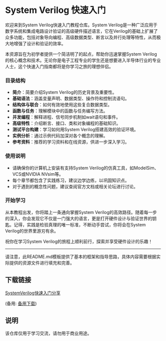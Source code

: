 # System Verilog 快速入门

欢迎来到System Verilog快速入门教程仓库。System Verilog是一种广泛应用于数字系统和集成电路设计验证的高级硬件描述语言，它在Verilog的基础上扩展了众多功能，包括对象导向编程、高级数据类型、断言以及并行处理等特性，从而极大地增强了设计和验证的效率。

本资源旨在为初学者提供一个简洁明了的起点，帮助你迅速掌握System Verilog的核心概念和技术。无论你是电子工程专业的学生还是想要进入半导体行业的专业人士，这个快速入门指南都将是你学习之旅的理想伴侣。

### 目录结构

- **简介**：简要介绍System Verilog的历史背景及重要性。
- **基础语法**：涵盖变量声明、数据类型、操作符和控制流语句。
- **结构体与联合**：如何有效地使用这些复合数据类型。
- **函数与任务**：理解模块中的函数与任务编写方法。
- **并发编程**：解释进程、信号同步机制如wait语句和事件。
- **高级特性**：介绍断言、接口、类和对象编程的基础知识。
- **测试平台构建**：学习如何用System Verilog搭建高效的验证环境。
- **实例分析**：通过示例代码加深对各个概念的理解。
- **参考资料**：推荐的学习资料和在线资源，供进一步深入学习。

### 使用说明

- 请确保你的计算机上安装有支持System Verilog的仿真工具，如ModelSim、VCS或NVIDIA NVsim等。
- 每个章节都包含了实践练习，建议边学边练，以巩固知识点。
- 对于遇到的概念性问题，建议查阅官方文档或相关论坛进行讨论。

### 开始学习

从本教程出发，你将踏上一条通向掌握System Verilog的高效路径。随着每一步的深入，你会发现它不仅是一门强大的语言，更是打开硬件设计与验证世界的钥匙。记得，实践是检验真理的唯一标准，不断动手尝试，你将会在System Verilog的世界里游刃有余。

祝你在学习System Verilog的旅程上顺利前行，探索并享受硬件设计的乐趣！

---

请注意，此README.md模板提供了基本的框架和指导思路，具体内容需要根据实际提供的资源文件进行填充和完善。

## 下载链接
[SystemVerilog快速入门分享](https://pan.quark.cn/s/21332a83d126) 

(备用: [备用下载](https://pan.baidu.com/s/13Cmfk5sn8l0URjT-vCbdgg?pwd=1234))

## 说明

该仓库仅用于学习交流，请勿用于商业用途。
